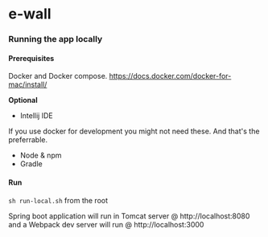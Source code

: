 # e-wall

### Running the app locally

#### Prerequisites

Docker and Docker compose. https://docs.docker.com/docker-for-mac/install/

**Optional**

* Intellij IDE

If you use docker for development you might not need these. And that's the preferrable.

* Node & npm
* Gradle

#### Run

`sh run-local.sh` from the root

Spring boot application will run in Tomcat server @ http://localhost:8080 and a Webpack dev server will run @ http://localhost:3000

